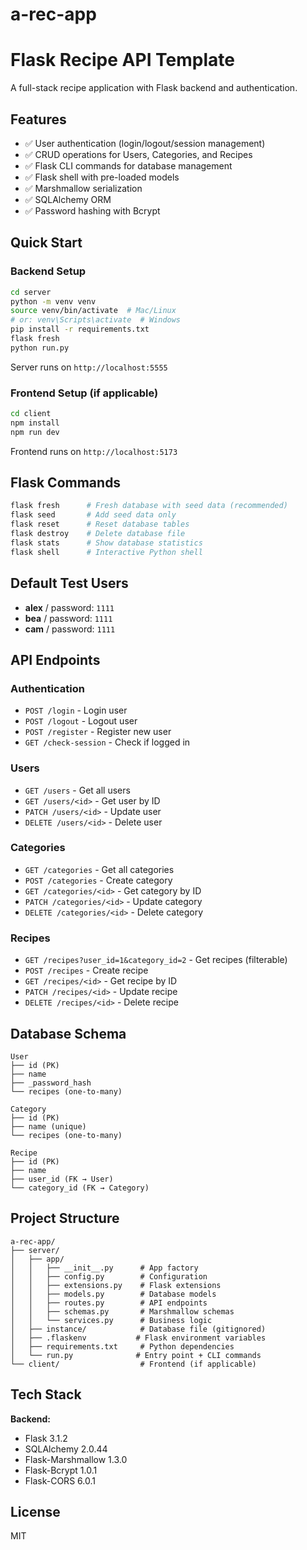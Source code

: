 # a-rec-app

# Flask Recipe API Template

A full-stack recipe application with Flask backend and authentication.

## Features

- ✅ User authentication (login/logout/session management)
- ✅ CRUD operations for Users, Categories, and Recipes
- ✅ Flask CLI commands for database management
- ✅ Flask shell with pre-loaded models
- ✅ Marshmallow serialization
- ✅ SQLAlchemy ORM
- ✅ Password hashing with Bcrypt

## Quick Start

### Backend Setup
```bash
cd server
python -m venv venv
source venv/bin/activate  # Mac/Linux
# or: venv\Scripts\activate  # Windows
pip install -r requirements.txt
flask fresh
python run.py
```

Server runs on `http://localhost:5555`

### Frontend Setup (if applicable)
```bash
cd client
npm install
npm run dev
```

Frontend runs on `http://localhost:5173`

## Flask Commands
```bash
flask fresh      # Fresh database with seed data (recommended)
flask seed       # Add seed data only
flask reset      # Reset database tables
flask destroy    # Delete database file
flask stats      # Show database statistics
flask shell      # Interactive Python shell
```

## Default Test Users

- **alex** / password: `1111`
- **bea** / password: `1111`
- **cam** / password: `1111`

## API Endpoints

### Authentication
- `POST /login` - Login user
- `POST /logout` - Logout user
- `POST /register` - Register new user
- `GET /check-session` - Check if logged in

### Users
- `GET /users` - Get all users
- `GET /users/<id>` - Get user by ID
- `PATCH /users/<id>` - Update user
- `DELETE /users/<id>` - Delete user

### Categories
- `GET /categories` - Get all categories
- `POST /categories` - Create category
- `GET /categories/<id>` - Get category by ID
- `PATCH /categories/<id>` - Update category
- `DELETE /categories/<id>` - Delete category

### Recipes
- `GET /recipes?user_id=1&category_id=2` - Get recipes (filterable)
- `POST /recipes` - Create recipe
- `GET /recipes/<id>` - Get recipe by ID
- `PATCH /recipes/<id>` - Update recipe
- `DELETE /recipes/<id>` - Delete recipe

## Database Schema
```
User
├── id (PK)
├── name
├── _password_hash
└── recipes (one-to-many)

Category
├── id (PK)
├── name (unique)
└── recipes (one-to-many)

Recipe
├── id (PK)
├── name
├── user_id (FK → User)
└── category_id (FK → Category)
```

## Project Structure
```
a-rec-app/
├── server/
│   ├── app/
│   │   ├── __init__.py      # App factory
│   │   ├── config.py        # Configuration
│   │   ├── extensions.py    # Flask extensions
│   │   ├── models.py        # Database models
│   │   ├── routes.py        # API endpoints
│   │   ├── schemas.py       # Marshmallow schemas
│   │   └── services.py      # Business logic
│   ├── instance/            # Database file (gitignored)
│   ├── .flaskenv           # Flask environment variables
│   ├── requirements.txt     # Python dependencies
│   └── run.py              # Entry point + CLI commands
└── client/                  # Frontend (if applicable)
```

## Tech Stack

**Backend:**
- Flask 3.1.2
- SQLAlchemy 2.0.44
- Flask-Marshmallow 1.3.0
- Flask-Bcrypt 1.0.1
- Flask-CORS 6.0.1

## License

MIT
